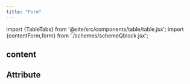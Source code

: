 ```yaml
---
title: "Form"
---
```


import {TableTabs} from '@site/src/components/table/table.jsx';
import {contentForm,form} from './schemes/schemeQblock.jsx';



## content
<TableTabs tabsContent={contentForm} />

## Attribute
<TableTabs tabsContent={form} />
